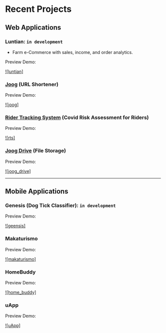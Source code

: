 # Recent Projects

## Web Applications

### Luntian: `in development`

- Farm e-Commerce with sales, income, and order analytics.

Preview Demo:

[![luntian]](https://user-images.githubusercontent.com/47204120/115472568-b9a99b00-a26c-11eb-8e99-136096f9f695.mp4)

### [Joog](https://joog.uno/) (URL Shortener)

Preview Demo:

[![joog]](https://user-images.githubusercontent.com/47204120/115469673-a8aa5b00-a267-11eb-99d7-62b2b9d3032e.mp4)

### [Rider Tracking System](https://rider-tracking-system-7a4c1.web.app/) (Covid Risk Assessment for Riders)

Preview Demo:

[![rts]](https://user-images.githubusercontent.com/47204120/115470166-78af8780-a268-11eb-8005-3b36260085f4.mp4)

### [Joog Drive](https://portfolio-a03ed.web.app/) (File Storage)

Preview Demo:

[![joog_drive]](https://user-images.githubusercontent.com/47204120/115470196-8533e000-a268-11eb-9e0b-9e46ab2441c3.mp4)

---

## Mobile Applications

### Genesis (Dog Tick Classifier): `in development`

Preview Demo:

[![geensis]](https://user-images.githubusercontent.com/47204120/115473086-a9de8680-a26d-11eb-8440-2aa3ba6e7aa2.mp4)

### Makaturismo

Preview Demo:

[![makaturismo]](https://user-images.githubusercontent.com/47204120/115474457-093d9600-a270-11eb-9fdd-549be41b4170.mp4)

### HomeBuddy

Preview Demo:

[![home_buddy]](https://user-images.githubusercontent.com/47204120/115474609-62a5c500-a270-11eb-8e1a-e074100653a4.mp4)

### uApp

Preview Demo:

[![uApp]](https://user-images.githubusercontent.com/47204120/115479631-67bc4180-a27b-11eb-99fe-52c298287d3b.mp4)
